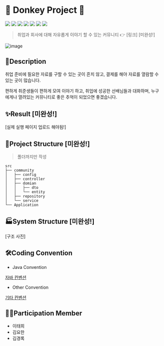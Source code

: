 # 🐴 Donkey Project 🐴
<img src="https://img.shields.io/badge/springboot-6DB33F?style=for-the-badge&logo=springboot&logoColor=white"> <img src="https://img.shields.io/badge/java-007396?style=for-the-badge&logo=java&logoColor=white"> <img src="https://img.shields.io/badge/react-61DAFB?style=for-the-badge&logo=react&logoColor=black"> <img src="https://img.shields.io/badge/PostgreSQL-4169E1?style=for-the-badge&logo=postgresql&logoColor=white"> <img src="https://img.shields.io/badge/gradle-02303A?style=for-the-badge&logo=gradle&logoColor=white"> <img src="https://img.shields.io/badge/AWS-232F3E?style=for-the-badge&logo=AmazonAWS&logoColor=white"> <img src="https://img.shields.io/badge/github-181717?style=for-the-badge&logo=github&logoColor=white">



> 취업과 회사에 대해 자유롭게 이야기 할 수 있는 커뮤니티 👉 [링크] [미완성!]

![image](https://github.com/lth01/ormi-community/assets/139758405/239dd0ee-e916-43e7-b13c-837c6c25ff25)

## 📖Description
취업 준비에 필요한 자료를 구할 수 있는 곳이 흔치 않고, 결제를 해야 자료를 열람할 수 있는 곳이 많습니다.

편하게 취준생들이 편하게 모여 이야기 하고, 취업에 성공한 선배님들과 대화하며, 누구에게나 열려있는 커뮤니티로 좋은 추억이 되었으면 좋겠습니다.


## ✨Result [미완성!]
[실제 실행 페이지 업로드 해야됨!]

## 📂Project Structure [미완성!]
> 폴더까지만 작성 
```
src
├── community
│   ├── config
│   ├── controller
│   ├── domian
│   │   ├── dto
│   │   └── entity
│   ├── repository
│   └── service
└── Application
```

## 🏭System Structure [미완성!]
[구조 사진]

## 🛠Coding Convention

- Java Convention

[자바 컨벤션](https://github.com/lth01/ormi-community/wiki/01-Java-Coding-Convention#java-coding-convention)

- Other Convention

[기타 컨벤션](https://github.com/lth01/ormi-community/wiki/02-Other-Convention)

## 👨‍💻Participation Member
- 이태희
- 김요한
- 김경록